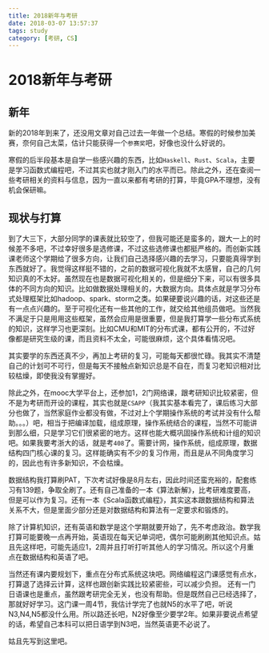 ```yaml
---
title: 2018新年与考研
date: 2018-03-07 13:57:37
tags: study
category: [考研, CS]
---
```


# 2018新年与考研

## 新年

新的2018年到来了，还没用文章对自己过去一年做一个总结。寒假的时候参加美赛，奈何自己太菜，估计只能获得一个`参赛奖`吧，好像也没什么好说的。

寒假的后半段基本是自学一些感兴趣的东西，比如`Haskell`、`Rust`、`Scala`，主要是学习函数式编程吧，不过其实也就才刚入门的水平而已。除此之外，还在查阅一些考研相关的资料与信息，因为一直以来都有考研的打算，毕竟GPA不理想，没有机会保研嘛。

<!-- more -->

## 现状与打算

到了大三下，大部分同学的课表就比较空了，但我可能还是蛮多的，跟大一上的时候差不多吧，不过幸好很多是选修课，不过这些选修课也都挺严格的。而创新实践课老师这个学期给了很多方向，让我们自己选择感兴趣的去学习，只要能真得学到东西就好了。我觉得这样挺不错的，之前的数据可视化我就不太感冒，自己的几何知识真的不太好。虽然现在也是数据可视化相关的，但是细分下来，可以有很多具体的不同方向的知识。比如做数据处理相关的，大数据方向。具体点就是学习分布式处理框架比如hadoop、spark、storm之类。如果硬要说兴趣的话，对这些还是有一点点兴趣的。至于可视化还有一些其他的工作，就交给其他组员做吧。当然我不满足于只是用用这些框架，虽然会应用是很重要，但是我打算学一些分布式系统的知识，这样学习也更深刻。比如CMU和MIT的分布式课，都有公开的，不过好像都是研究生级的课，而且资料不太全，可能很麻烦，这个具体看情况吧。

其实要学的东西还真不少，再加上考研的复习，可能每天都很忙碌。我其实不清楚自己的计划可不可行，但是每天不接触点新知识总是不自在，而复习老知识相对比较枯燥，即使我没有掌握好。

除此之外，在mooc大学平台上，还参加1，2门网络课，跟考研知识比较紧密，但不是为考研而开设的课程，其实也就是`CSAPP`（我其实基本看完了，课后练习大部分也做了，当然家庭作业都没有做，不过对上个学期操作系统的考试并没有什么帮助。。。）吧，相当于把编译加载，组成原理，操作系统结合的课程，当然不可能讲到那么细，只是学习它们很紧密的地方。这样也能大概巩固操作系统和计组的知识吧。如果我要考浙大的话，就是考`408`了。需要计网，操作系统，组成原理，数据结构四门核心课的复习。这样能确实有不少的复习作用，而且是从不同角度学习的，因此也有许多新知识，不会枯燥。

数据结构我打算刷PAT，下次考试好像是8月左右，因此时间还蛮充裕的，配套练习有139题，争取全刷了。还有自己准备的一本《算法新解》，比考研难度要高，但是可以作为复习。还有一本《Scala函数式编程》，其实这本跟数据结构和算法关系不大，但是里面少部分还是对数据结构和算法有一定要求和锻炼的。

除了计算机知识，还有英语和数学是这个学期就要开始了，先不考虑政治。数学我打算可能要晚一点再开始，英语现在每天记单词吧，偶尔可能刷刷其他知识点。姑且先这样吧，可能先适应1，2周并且打听打听其他人的学习情况。所以这个月重点在数据结构和英语了吧。

当然还有课内要规划下，重点在分布式系统这块吧。网络编程这门课感觉有点水，打算退了选择云计算，这样也跟创新实践比较紧密些，可以减少负担。
还有一门日语课也是重点，虽然跟考研完全无关，也没有帮助。但是既然自己已经选择了，那就好好学习。这门课一周4节，我估计学完了也就N5的水平了吧，听说N3,N4,N5都没什么用。所以路还长吧，N2好像至少要学2年。如果非要说点希望的话，希望自己本科可以把日语学到N3吧，当然英语更不必说了。

姑且先写到这里吧。